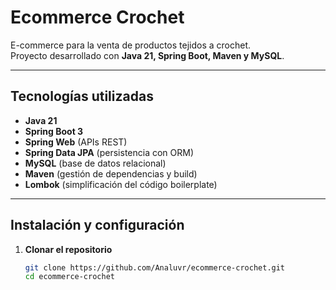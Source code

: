 # Ecommerce Crochet

E-commerce para la venta de productos tejidos a crochet.  
Proyecto desarrollado con **Java 21, Spring Boot, Maven y MySQL**.

---

## Tecnologías utilizadas
- **Java 21**
- **Spring Boot 3**
- **Spring Web** (APIs REST)
- **Spring Data JPA** (persistencia con ORM)
- **MySQL** (base de datos relacional)
- **Maven** (gestión de dependencias y build)
- **Lombok** (simplificación del código boilerplate)

---

## Instalación y configuración

1. **Clonar el repositorio**
   ```bash
   git clone https://github.com/Analuvr/ecommerce-crochet.git
   cd ecommerce-crochet
